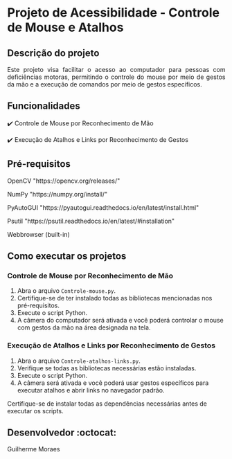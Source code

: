 <h1>Projeto de Acessibilidade - Controle de Mouse e Atalhos</h1>

## Descrição do projeto 

<p align="justify">
  Este projeto visa facilitar o acesso ao computador para pessoas com deficiências motoras, permitindo o controle do mouse por meio de gestos da mão e a execução de comandos por meio de gestos específicos.
</p>

## Funcionalidades

:heavy_check_mark: Controle de Mouse por Reconhecimento de Mão

:heavy_check_mark: Execução de Atalhos e Links por Reconhecimento de Gestos

## Pré-requisitos

<dl>OpenCV "https://opencv.org/releases/"</dl>
<dl>NumPy "https://numpy.org/install/"</dl>
<dl>PyAutoGUI "https://pyautogui.readthedocs.io/en/latest/install.html"</dl>
<dl>Psutil "https://psutil.readthedocs.io/en/latest/#installation"</dl>
<dl>Webbrowser (built-in)</dl>

## Como executar os projetos

### Controle de Mouse por Reconhecimento de Mão

1. Abra o arquivo `Controle-mouse.py`.
2. Certifique-se de ter instalado todas as bibliotecas mencionadas nos pré-requisitos.
3. Execute o script Python.
4. A câmera do computador será ativada e você poderá controlar o mouse com gestos da mão na área designada na tela.

### Execução de Atalhos e Links por Reconhecimento de Gestos

1. Abra o arquivo `Controle-atalhos-links.py`.
2. Verifique se todas as bibliotecas necessárias estão instaladas.
3. Execute o script Python.
4. A câmera será ativada e você poderá usar gestos específicos para executar atalhos e abrir links no navegador padrão.

Certifique-se de instalar todas as dependências necessárias antes de executar os scripts.

## Desenvolvedor :octocat:
Guilherme Moraes
